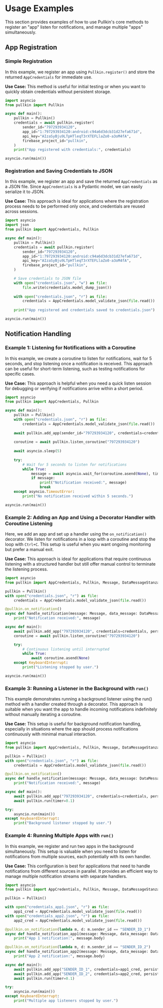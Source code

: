 # Usage Examples

This section provides examples of how to use Pullkin's core methods to register an "app" 
listen for notifications, and manage multiple "apps" simultaneously. 

## App Registration

### Simple Registration

In this example, we register an app using `Pullkin.register()` and store the returned `AppCredentials` for immediate use.

**Use Case:** This method is useful for initial testing or when you want to quickly obtain credentials 
without persistent storage.

```python
import asyncio
from pullkin import Pullkin

async def main():
    pullkin = Pullkin()
    credentials = await pullkin.register(
        sender_id="797293934120",
        app_id="1:797293934120:android:c94a6d3dcb31d27efa671d",
        api_key="AIzaSyBju9LTpHTleqT3rXTEFLlaZo0-a3oM4fA",
        firebase_project_id="pullkin",
    )
    print("App registered with credentials:", credentials)

asyncio.run(main())
```

### Registration and Saving Credentials to JSON

In this example, we register an app and save the returned `AppCredentials` as a JSON file. 
Since `AppCredentials` is a Pydantic model, we can easily serialize it to JSON.

**Use Case:** This approach is ideal for applications where the registration process needs to be performed 
only once, and credentials are reused across sessions.

```python
import asyncio
import json
from pullkin import AppCredentials, Pullkin

async def main():
    pullkin = Pullkin()
    credentials = await pullkin.register(
        sender_id="797293934120",
        app_id="1:797293934120:android:c94a6d3dcb31d27efa671d",
        api_key="AIzaSyBju9LTpHTleqT3rXTEFLlaZo0-a3oM4fA",
        firebase_project_id="pullkin",
    )

    # Save credentials to JSON file
    with open("credentials.json", "w") as file:
        file.write(credentials.model_dump_json())
    
    with open("credentials.json", "r") as file:
        credentials = AppCredentials.model_validate_json(file.read())
        
    print("App registered and credentials saved to credentials.json")

asyncio.run(main())
```

## Notification Handling

### Example 1: Listening for Notifications with a Coroutine

In this example, we create a coroutine to listen for notifications, wait for 5 seconds, 
and stop listening once a notification is received. This approach can be useful 
for short-term listening, such as testing notifications for specific cases.

**Use Case:** This approach is helpful when you need a quick listen session for debugging 
or verifying if notifications arrive within a short period.

```python
import asyncio
from pullkin import AppCredentials, Pullkin

async def main():
    pullkin = Pullkin()
    with open("credentials.json", "r") as file:
        credentials = AppCredentials.model_validate_json(file.read())
    
    await pullkin.add_app(sender_id="797293934120", credentials=credentials, persistent_ids=set())
    
    coroutine = await pullkin.listen_coroutine("797293934120")
    
    await asyncio.sleep(5)
    
    try:
        # Wait for 5 seconds to listen for notifications
        while True:
            message = await asyncio.wait_for(coroutine.asend(None), timeout=5)
            if message:
                print("Notification received:", message)
                break
    except asyncio.TimeoutError:
        print("No notification received within 5 seconds.")

asyncio.run(main())
```

### Example 2: Adding an App and Using a Decorator Handler with Coroutine Listening

Here, we add an app and set up a handler using the `on_notification()` decorator. 
We listen for notifications in a loop with a coroutine and stop the loop with `Ctrl+C`. 
This setup is useful when you want ongoing monitoring but prefer a manual exit.

**Use Case:** This approach is ideal for applications that require continuous listening 
with a structured handler but still offer manual control to terminate the listening process.

```python
import asyncio
from pullkin import AppCredentials, Pullkin, Message, DataMessageStanza

pullkin = Pullkin()
with open("credentials.json", "r") as file:
    credentials = AppCredentials.model_validate_json(file.read())

@pullkin.on_notification()
async def handle_notification(message: Message, data_message: DataMessageStanza):
    print("Notification received:", message)

async def main():
    await pullkin.add_app("797293934120", credentials=credentials, persistent_ids=set())
    coroutine = await pullkin.listen_coroutine("797293934120")

    try:
        # Continuous listening until interrupted
        while True:
            await coroutine.asend(None)
    except KeyboardInterrupt:
        print("Listening stopped by user.")

asyncio.run(main())

```

### Example 3: Running a Listener in the Background with `run()`

This example demonstrates running a background listener using the run() method 
with a handler created through a decorator. 
This approach is suitable when you want the app to handle incoming notifications 
indefinitely without manually iterating a coroutine.

**Use Case:** This setup is useful for background notification handling, especially in situations where the app 
should process notifications continuously with minimal manual interaction.

```python
import asyncio
from pullkin import AppCredentials, Pullkin, Message, DataMessageStanza

pullkin = Pullkin()
with open("credentials.json", "r") as file:
    credentials = AppCredentials.model_validate_json(file.read())

@pullkin.on_notification()
async def handle_notification(message: Message, data_message: DataMessageStanza):
    print("Notification received:", message)

async def main():
    await pullkin.add_app("797293934120", credentials=credentials, persistent_ids=set())
    await pullkin.run(timer=0.1)

try:
    asyncio.run(main())
except KeyboardInterrupt:
    print("Background listener stopped by user.")

```

### Example 4: Running Multiple Apps with `run()`

In this example, we register and run two apps in the background simultaneously. This setup is valuable 
when you need to listen for notifications from multiple sources, each potentially with its own handler.

**Use Case:** This configuration is best for applications that need to handle notifications 
from different sources in parallel. It provides an efficient way to manage multiple 
notification streams with separate handlers.

```python
import asyncio
from pullkin import AppCredentials, Pullkin, Message, DataMessageStanza

pullkin = Pullkin()

with open("credentials_app1.json", "r") as file:
    app1_cred = AppCredentials.model_validate_json(file.read())
with open("credentials_app2.json", "r") as file:
    app2_cred = AppCredentials.model_validate_json(file.read())

@pullkin.on_notification(lambda m, d: m.sender_id == "SENDER_ID_1")
async def handle_notification_app1(message: Message, data_message: DataMessageStanza):
    print("App 1 notification:", message.body)

@pullkin.on_notification(lambda m, d: m.sender_id == "SENDER_ID_2")
async def handle_notification_app2(message: Message, data_message: DataMessageStanza):
    print("App 2 notification:", message.body)

async def main():
    await pullkin.add_app("SENDER_ID_1", credentials=app1_cred, persistent_ids=set())
    await pullkin.add_app("SENDER_ID_2", credentials=app2_cred, persistent_ids=set())
    await pullkin.run(timer=0.1)

try:
    asyncio.run(main())
except KeyboardInterrupt:
    print("Multiple app listeners stopped by user.")
```